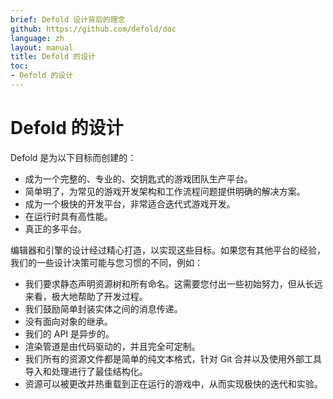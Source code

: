 ```yaml
---
brief: Defold 设计背后的理念
github: https://github.com/defold/doc
language: zh
layout: manual
title: Defold 的设计
toc:
- Defold 的设计
---
```


# Defold 的设计

Defold 是为以下目标而创建的：

- 成为一个完整的、专业的、交钥匙式的游戏团队生产平台。
- 简单明了，为常见的游戏开发架构和工作流程问题提供明确的解决方案。
- 成为一个极快的开发平台，非常适合迭代式游戏开发。
- 在运行时具有高性能。
- 真正的多平台。

编辑器和引擎的设计经过精心打造，以实现这些目标。如果您有其他平台的经验，我们的一些设计决策可能与您习惯的不同，例如：

- 我们要求静态声明资源树和所有命名。这需要您付出一些初始努力，但从长远来看，极大地帮助了开发过程。
- 我们鼓励简单封装实体之间的消息传递。
- 没有面向对象的继承。
- 我们的 API 是异步的。
- 渲染管道是由代码驱动的，并且完全可定制。
- 我们所有的资源文件都是简单的纯文本格式，针对 Git 合并以及使用外部工具导入和处理进行了最佳结构化。
- 资源可以被更改并热重载到正在运行的游戏中，从而实现极快的迭代和实验。